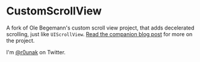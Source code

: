 # CustomScrollView

A fork of Ole Begemann's custom scroll view project, that adds decelerated scrolling, just like `UIScrollView`. [Read the companion blog post](http://iosdevtips.co/post/84571595353/replicating-uiscrollviews-deceleration-with-facebook) for more on the project.

I'm [@r0unak](http://twitter.com/r0unak) on Twitter.
